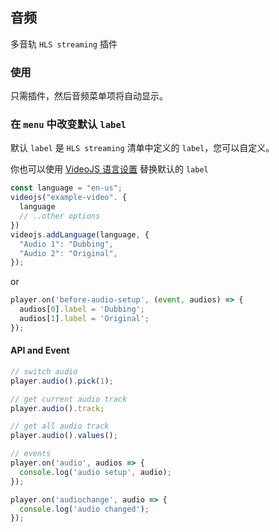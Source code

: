 ## 音频 <!-- {docsify-ignore-all} -->

多音轨 `HLS streaming` 插件

### 使用

只需插件，然后音频菜单项将自动显示。

### 在 `menu` 中改变默认 `label`

默认 `label` 是 `HLS streaming` 清单中定义的 `label`，您可以自定义。

你也可以使用 [VideoJS 语言设置](https://docs.videojs.com/docs/guides/languages.html) 替换默认的 `label`

```js
const language = "en-us";
videojs("example-video". {
  language
  // ..other options
})
videojs.addLanguage(language, {
  "Audio 1": "Dubbing",
  "Audio 2": "Original",
});
```

or

```js
player.on('before-audio-setup', (event, audios) => {
  audios[0].label = 'Dubbing';
  audios[1].label = 'Original';
});
```

#### API and Event

```js
// switch audio
player.audio().pick(1);

// get current audio track
player.audio().track;

// get all audio track
player.audio().values();

// events
player.on('audio', audios => {
  console.log('audio setup', audio);
});

player.on('audiochange', audio => {
  console.log('audio changed');
});
```
